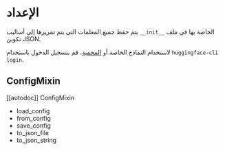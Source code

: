 # الإعداد

يتم حفظ جميع المعلمات التي يتم تمريرها إلى أساليب `__init__` الخاصة بها في ملف تكوين JSON.

<Tip>

لاستخدام النماذج الخاصة أو [المحمية](https://huggingface.co/docs/hub/models-gated#gated-models)، قم بتسجيل الدخول باستخدام `huggingface-cli login`.

</Tip>

## ConfigMixin

[[autodoc]] ConfigMixin

- load_config
- from_config
- save_config
- to_json_file
- to_json_string